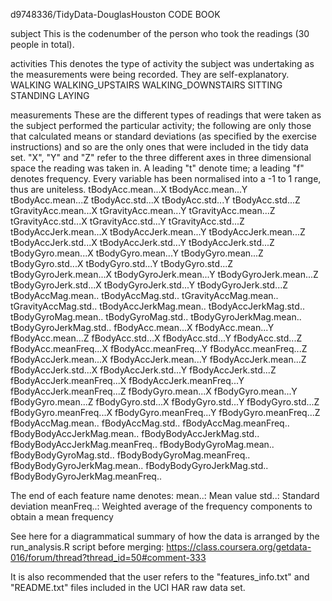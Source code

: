 d9748336/TidyData-DouglasHouston 
CODE BOOK

subject
	This is the codenumber of the person who took the readings (30 people in total).

activities
	This denotes the type of activity the subject was undertaking as the measurements were being recorded. They are self-explanatory.
WALKING
WALKING_UPSTAIRS
WALKING_DOWNSTAIRS
SITTING
STANDING
LAYING    

measurements
	These are the different types of readings that were taken as the subject performed the particular activity; the following are only those that calculated means or standard deviations (as specified by the exercise instructions) and so are the only ones that were included in the tidy data set. "X", "Y" and "Z" refer to the three different axes in three dimensional space the reading was taken in.
	A leading "t" denote time; a leading "f" denotes frequency. 
	Every variable has been normalised into a -1 to 1 range, thus are uniteless.
tBodyAcc.mean...X
tBodyAcc.mean...Y
tBodyAcc.mean...Z
tBodyAcc.std...X
tBodyAcc.std...Y
tBodyAcc.std...Z
tGravityAcc.mean...X
tGravityAcc.mean...Y
tGravityAcc.mean...Z
tGravityAcc.std...X
tGravityAcc.std...Y
tGravityAcc.std...Z
tBodyAccJerk.mean...X
tBodyAccJerk.mean...Y
tBodyAccJerk.mean...Z
tBodyAccJerk.std...X
tBodyAccJerk.std...Y
tBodyAccJerk.std...Z
tBodyGyro.mean...X
tBodyGyro.mean...Y
tBodyGyro.mean...Z
tBodyGyro.std...X
tBodyGyro.std...Y
tBodyGyro.std...Z
tBodyGyroJerk.mean...X
tBodyGyroJerk.mean...Y
tBodyGyroJerk.mean...Z
tBodyGyroJerk.std...X
tBodyGyroJerk.std...Y
tBodyGyroJerk.std...Z
tBodyAccMag.mean..
tBodyAccMag.std..
tGravityAccMag.mean..
tGravityAccMag.std..
tBodyAccJerkMag.mean..
tBodyAccJerkMag.std..
tBodyGyroMag.mean..
tBodyGyroMag.std..
tBodyGyroJerkMag.mean..
tBodyGyroJerkMag.std..
fBodyAcc.mean...X
fBodyAcc.mean...Y
fBodyAcc.mean...Z
fBodyAcc.std...X
fBodyAcc.std...Y
fBodyAcc.std...Z
fBodyAcc.meanFreq...X
fBodyAcc.meanFreq...Y
fBodyAcc.meanFreq...Z
fBodyAccJerk.mean...X
fBodyAccJerk.mean...Y
fBodyAccJerk.mean...Z
fBodyAccJerk.std...X
fBodyAccJerk.std...Y
fBodyAccJerk.std...Z
fBodyAccJerk.meanFreq...X
fBodyAccJerk.meanFreq...Y
fBodyAccJerk.meanFreq...Z
fBodyGyro.mean...X
fBodyGyro.mean...Y
fBodyGyro.mean...Z
fBodyGyro.std...X
fBodyGyro.std...Y
fBodyGyro.std...Z
fBodyGyro.meanFreq...X
fBodyGyro.meanFreq...Y
fBodyGyro.meanFreq...Z
fBodyAccMag.mean..
fBodyAccMag.std..
fBodyAccMag.meanFreq..
fBodyBodyAccJerkMag.mean..
fBodyBodyAccJerkMag.std..
fBodyBodyAccJerkMag.meanFreq..
fBodyBodyGyroMag.mean..
fBodyBodyGyroMag.std..
fBodyBodyGyroMag.meanFreq..
fBodyBodyGyroJerkMag.mean..
fBodyBodyGyroJerkMag.std..
fBodyBodyGyroJerkMag.meanFreq..

The end of each feature name denotes:
mean..: Mean value
std..: Standard deviation
meanFreq..: Weighted average of the frequency components to obtain a mean frequency


See here for a diagrammatical summary of how the data is arranged by the run_analysis.R script before merging:
https://class.coursera.org/getdata-016/forum/thread?thread_id=50#comment-333

It is also recommended that the user refers to the "features_info.txt" and "README.txt" files included in the UCI HAR raw data set. 


